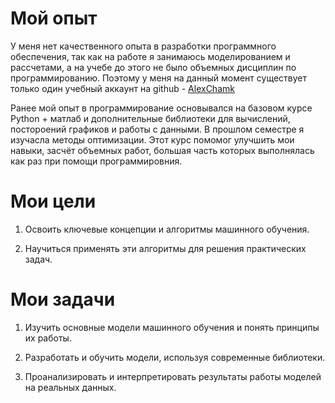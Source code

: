 # Мой опыт
У меня нет качественного опыта в разработки программного обеспечения, так как на работе я занимаюсь моделированием и рассчетами, а на учебе до этого не было объемных дисциплин по программированию. 
Поэтому у меня на данный момент существует только один учебный аккаунт на github - [AlexChamk](https://github.com/AlexChamk)

Ранее мой опыт в программирование основывался на базовом курсе Python + матлаб и дополнительные библиотеки для вычислений, постороений графиков и работы с данными. 
В прошлом семестре я изучасла методы оптимизации. Этот курс помомог улучшить мои навыки, засчёт объемных работ, большая часть которых выполнялась как раз при помощи программировния.

# Мои цели
1. Освоить ключевые концепции и алгоритмы машинного обучения.

2. Научиться применять эти алгоритмы для решения практических задач.

# Мои задачи

1. Изучить основные модели машинного обучения и понять принципы их работы.

2. Разработать и обучить модели, используя современные библиотеки.

3. Проанализировать и интерпретировать результаты работы моделей на реальных данных.
